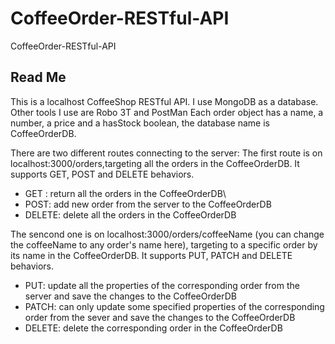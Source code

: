 # CoffeeOrder-RESTful-API
CoffeeOrder-RESTful-API

## Read Me
This is a localhost CoffeeShop RESTful API. I use MongoDB as a database. Other tools I use are Robo 3T and PostMan
Each order object has a name, a number, a price and a hasStock boolean, the database name is CoffeeOrderDB.

There are two different routes connecting to the server:
The first route is on localhost:3000/orders,targeting all the orders in the CoffeeOrderDB. 
It supports GET, POST and DELETE behaviors.

 - GET : return all the orders in the CoffeeOrderDB\\
 - POST:  add new order from the server to the CoffeeOrderDB
 - DELETE: delete all the orders in the CoffeeOrderDB
 
 
The sencond one is on localhost:3000/orders/coffeeName (you can change the coffeeName to any order's name here),
targeting to a specific order by its name in the CoffeeOrderDB. 
It supports PUT, PATCH and DELETE behaviors.

-  PUT: update all the properties of the corresponding order from the server and save the changes to the CoffeeOrderDB
- PATCH: can only update some specified properties of the corresponding order from the sever and save the changes to the CoffeeOrderDB
-  DELETE: delete the corresponding order in the CoffeeOrderDB
